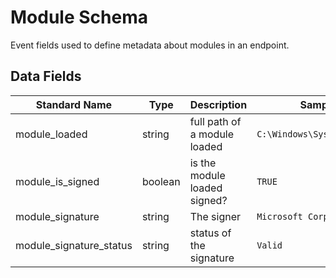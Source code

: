 # Module Schema
Event fields used to define metadata about modules in an endpoint.

## Data Fields
|Standard Name|Type|Description|Sample Value|
|---|---|---|---|
| module_loaded           | string  | full path of a module loaded | `C:\Windows\System32\msvcrt.dll` |
| module_is_signed        | boolean | is the module loaded signed? | `TRUE`                           |
| module_signature        | string  | The signer                   | `Microsoft Corporation`          |
| module_signature_status | string  | status of the signature      | `Valid`                          |
